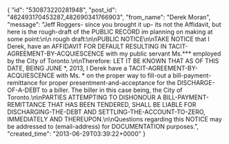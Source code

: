  {
   "id": "530873220281948",
   "post_id": "462493170453287_482690341766903",
   "from_name": "Derek Moran",
   "message": "Jeff Roggers- since you brought it up- its not the Affidavit, but here is the rough-draft of the PUBLIC RECORD im planning on making at some point:\n\n rough draft:\n\nPUBLIC NOTICE\n\nTAKE NOTICE that I Derek, have an AFFIDAVIT FOR DEFAULT RESULTING IN TACIT-AGREEMENT-BY-ACQUIESCENCE with my public servant Ms.*** employed by the City of Toronto.\n\nTherefore: LET IT BE KNOWN THAT AS OF THIS DATE, BEING JUNE *, 2013, I Derek have a TACIT-AGREEMENT-BY-ACQUIESCENCE with Ms. * on the proper way to fill-out a bill-payment-remittance for proper presentment-and-acceptance for the DISCHARGE-OF-A-DEBT to a biller. The biller in this case being, the City of Toronto.\n\nPARTIES ATTEMPTING TO DISHONOUR A BILL-PAYMENT-REMITTANCE THAT HAS BEEN TENDERED, SHALL BE LIABLE FOR DISCHARGING-THE-DEBT AND SETTLING-THE-ACCOUNT-TO-ZERO, IMMEDIATELY AND THEREUPON.\n\nQuestions regarding this NOTICE may be addressed to (email-address) for DOCUMENTATION purposes.",
   "created_time": "2013-06-29T03:39:22+0000"
 }
